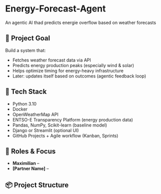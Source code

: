 # Energy-Forecast-Agent

An agentic AI thad predicts energie overflow based on weather forecasts

## 🚀 Project Goal

Build a system that:

- Fetches weather forecast data via API
- Predicts energy production peaks (especially wind & solar)
- Helps optimize timing for energy-heavy infrastructure
- Later: updates itself based on outcomes (agentic feedback loop)

## 🧱 Tech Stack

- Python 3.10
- Docker
- OpenWeatherMap API
- ENTSO-E Transparency Platform (energy production data)
- Pandas, NumPy, Scikit-learn (baseline model)
- Django or Streamlit (optional UI)
- GitHub Projects + Agile workflow (Kanban, Sprints)

## 🧠 Roles & Focus

- **Maximilian** –
- **[Partner Name]** –

## 📦 Project Structure
